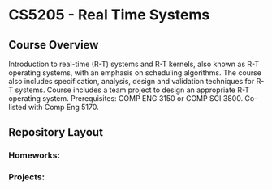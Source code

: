 # CS5205 - Real Time Systems

## Course Overview
Introduction to real-time (R-T) systems and R-T kernels, also known as R-T operating systems, with an emphasis on scheduling algorithms. The course also includes specification, analysis, design and validation techniques for R-T systems. Course includes a team project to design an appropriate R-T operating system. Prerequisites: COMP ENG 3150 or COMP SCI 3800. Co-listed with Comp Eng 5170.

## Repository Layout

### Homeworks:

### Projects:
